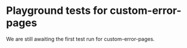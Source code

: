 # Playground tests for custom-error-pages
We are still awaiting the first test run for custom-error-pages.
